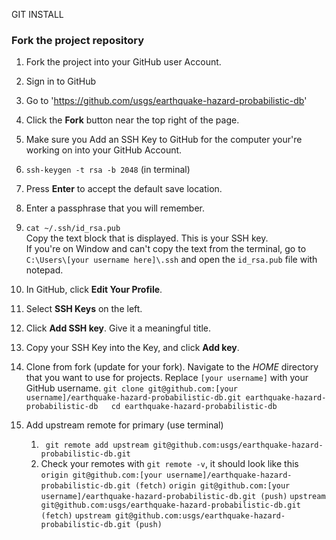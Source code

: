 GIT INSTALL

### Fork the project repository ###
1. Fork the project into your GitHub user Account.
  1. Sign in to GitHub
  2. Go to 'https://github.com/usgs/earthquake-hazard-probabilistic-db'
  3. Click the **Fork** button near the top right of the page.

1. Make sure you Add an SSH Key to GitHub for the computer your're working on
   into your GitHub Account.
  1. `ssh-keygen -t rsa -b 2048` (in terminal)
  2. Press **Enter** to accept the default save location.
  3. Enter a passphrase that you will remember.
  4. `cat ~/.ssh/id_rsa.pub`  
     Copy the text block that is displayed.
     This is your SSH key.  
     If you're on Window and can't copy the text from the terminal, go
     to `C:\Users\[your username here]\.ssh` and open the `id_rsa.pub` file
     with notepad.
  5. In GitHub, click **Edit Your Profile**.
  6. Select **SSH Keys** on the left.
  7. Click **Add SSH key**. Give it a meaningful title.
  8. Copy your SSH Key into the Key, and click **Add key**.

1. Clone from fork (update for your fork).
   Navigate to the _HOME_ directory that you want to use for projects.
   Replace `[your username]` with your GitHub username.
   `git clone git@github.com:[your username]/earthquake-hazard-probabilistic-db.git
   earthquake-hazard-probabilistic-db  
   cd earthquake-hazard-probabilistic-db`

1. Add upstream remote for primary (use terminal)
   1. ` git remote add upstream git@github.com:usgs/earthquake-hazard-probabilistic-db.git`
   2. Check your remotes with `git remote -v`, it should look like this
   `origin git@github.com:[your username]/earthquake-hazard-probabilistic-db.git (fetch)`
   `origin git@github.com:[your username]/earthquake-hazard-probabilistic-db.git (push)`
   `upstream git@github.com:usgs/earthquake-hazard-probabilistic-db.git (fetch)`
   `upstream git@github.com:usgs/earthquake-hazard-probabilistic-db.git (push)`
